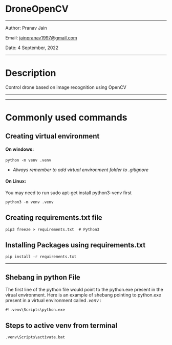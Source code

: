 # DroneOpenCV

---

Author: Pranav Jain

Email: jainpranav1997@gmail.com

Date: 4 September, 2022

---

# Description
Control drone based on image recognition using OpenCV

---



---
# Commonly used commands
## Creating virtual environment
#### On windows:
```
python -m venv .venv
```
- *Always remember to add virtual environment folder to .gitignore*
#### On Linux:
You may need to run sudo apt-get install python3-venv first
```
python3 -m venv .venv
```


## Creating requirements.txt file

```
pip3 freeze > requirements.txt  # Python3
```

## Installing Packages using requirements.txt
```
pip install -r requirements.txt
```

---
## Shebang in python File
The first line of the python file would point to the python.exe present in the virual environment. 
Here is an example of shebang pointing to python.exe present in a virtual environment called *.venv* :
```
#!.venv\Scripts\python.exe
```

## Steps to active venv from terminal

```
.venv\Scripts\activate.bat
```